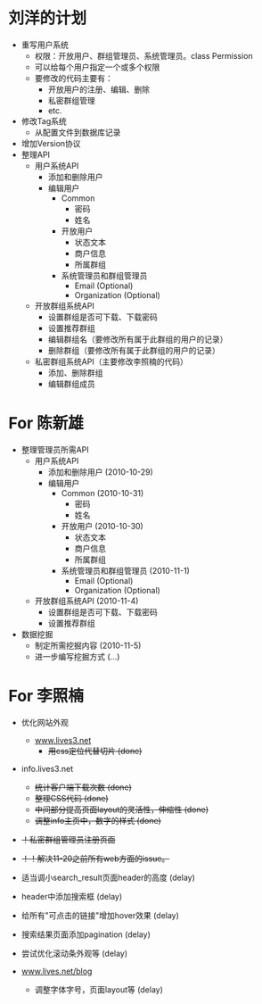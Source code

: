 # 刘洋的计划 #
  * 重写用户系统
    * 权限：开放用户、群组管理员、系统管理员。class Permission
    * 可以给每个用户指定一个或多个权限
    * 要修改的代码主要有：
      * 开放用户的注册、编辑、删除
      * 私密群组管理
      * etc.
  * 修改Tag系统
    * 从配置文件到数据库记录
  * 增加Version协议
  * 整理API
    * 用户系统API
      * 添加和删除用户
      * 编辑用户
        * Common
          * 密码
          * 姓名
        * 开放用户
          * 状态文本
          * 商户信息
          * 所属群组
        * 系统管理员和群组管理员
          * Email (Optional)
          * Organization (Optional)
    * 开放群组系统API
      * 设置群组是否可下载、下载密码
      * 设置推荐群组
      * 编辑群组名（要修改所有属于此群组的用户的记录）
      * 删除群组（要修改所有属于此群组的用户的记录）
    * 私密群组系统API（主要修改李照楠的代码）
      * 添加、删除群组
      * 编辑群组成员

# For 陈新雄 #
  * 整理管理员所需API
    * 用户系统API
      * 添加和删除用户 (2010-10-29)
      * 编辑用户
        * Common (2010-10-31)
          * 密码
          * 姓名
        * 开放用户 (2010-10-30)
          * 状态文本
          * 商户信息
          * 所属群组
        * 系统管理员和群组管理员 (2010-11-1)
          * Email (Optional)
          * Organization (Optional)
    * 开放群组系统API (2010-11-4)
      * 设置群组是否可下载、下载密码
      * 设置推荐群组
  * 数据挖掘
    * 制定所需挖掘内容 (2010-11-5)
    * 进一步编写挖掘方式 (...)

# For 李照楠 #
  * 优化网站外观
    * www.lives3.net
      * ~~用css定位代替切片 (done)~~

  * info.lives3.net
    * ~~统计客户端下载次数 (done)~~
    * ~~整理CSS代码 (done)~~
    * ~~中间部分提高页面layout的灵活性，伸缩性 (done)~~
    * ~~调整info主页中，数字的样式 (done)~~

  * ~~！私密群组管理员注册页面~~
  * ~~！！解决11-20之前所有web方面的issue。~~
  * 适当调小search\_result页面header的高度 (delay)
  * header中添加搜索框 (delay)
  * 给所有"可点击的链接"增加hover效果 (delay)
  * 搜索结果页面添加pagination (delay)
  * 尝试优化滚动条外观等 (delay)
  * www.lives.net/blog
    * 调整字体字号，页面layout等 (delay)